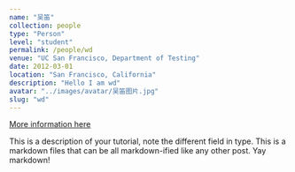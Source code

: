 ```yaml
---
name: "吴笛"
collection: people
type: "Person"
level: "student"
permalink: /people/wd
venue: "UC San Francisco, Department of Testing"
date: 2012-03-01
location: "San Francisco, California"
description: "Hello I am wd"
avatar: "../images/avatar/吴笛图片.jpg"
slug: "wd"
---
```



[More information here](http://exampleurl.com)

This is a description of your tutorial, note the different field in type. This is a markdown files that can be all markdown-ified like any other post. Yay markdown!
